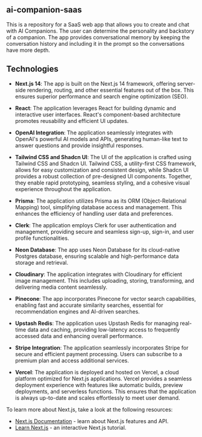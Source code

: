 ## ai-companion-saas

This is a repository for a SaaS web app that allows you to create and chat with AI Companions. The user can determine the personality and backstory of a companion. The app provides conversational memory by keeping the conversation history and including it in the prompt so the conversations have more depth.

## Technologies

- **Next.js 14**: The app is built on the Next.js 14 framework, offering server-side rendering, routing, and other essential features out of the box. This ensures superior performance and search engine optimization (SEO).

- **React**: The application leverages React for building dynamic and interactive user interfaces. React's component-based architecture promotes reusability and efficient UI updates.

- **OpenAI Integration**: The application seamlessly integrates with OpenAI's powerful AI models and APIs, generating human-like text to answer questions and provide insightful responses.

- **Tailwind CSS and Shadcn UI**: The UI of the application is crafted using Tailwind CSS and Shadcn UI. Tailwind CSS, a utility-first CSS framework, allows for easy customization and consistent design, while Shadcn UI provides a robust collection of pre-designed UI components. Together, they enable rapid prototyping, seamless styling, and a cohesive visual experience throughout the application.

- **Prisma**: The application utilizes Prisma as its ORM (Object-Relational Mapping) tool, simplifying database access and management. This enhances the efficiency of handling user data and preferences.

- **Clerk**: The application employs Clerk for user authentication and management, providing secure and seamless sign-up, sign-in, and user profile functionalities.

- **Neon Database**: The app uses Neon Database for its cloud-native Postgres database, ensuring scalable and high-performance data storage and retrieval.

- **Cloudinary**: The application integrates with Cloudinary for efficient image management. This includes uploading, storing, transforming, and delivering media content seamlessly.

- **Pinecone**: The app incorporates Pinecone for vector search capabilities, enabling fast and accurate similarity searches, essential for recommendation engines and AI-driven searches.

- **Upstash Redis**: The application uses Upstash Redis for managing real-time data and caching, providing low-latency access to frequently accessed data and enhancing overall performance.

- **Stripe Integration**: The application seamlessly incorporates Stripe for secure and efficient payment processing. Users can subscribe to a premium plan and access additional services.

- **Vercel**: The application is deployed and hosted on Vercel, a cloud platform optimized for Next.js applications. Vercel provides a seamless deployment experience with features like automatic builds, preview deployments, and serverless functions. This ensures that the application is always up-to-date and scales effortlessly to meet user demand.



To learn more about Next.js, take a look at the following resources:

- [Next.js Documentation](https://nextjs.org/docs) - learn about Next.js features and API.
- [Learn Next.js](https://nextjs.org/learn) - an interactive Next.js tutorial.

